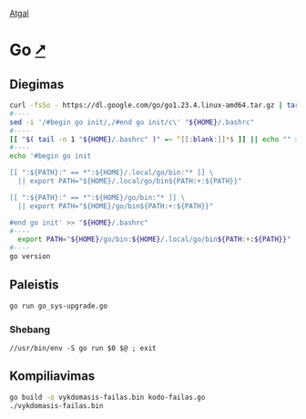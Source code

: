 [Atgal](./readme.md)

# Go [&#x2B67;](https://go.dev/)

## Diegimas

```bash
curl -fsSo - https://dl.google.com/go/go1.23.4.linux-amd64.tar.gz | tar -xz -C ${HOME}/.local
#----
sed -i '/#begin go init/,/#end go init/c\' "${HOME}/.bashrc"
#----
[[ "$( tail -n 1 "${HOME}/.bashrc" )" =~ ^[[:blank:]]*$ ]] || echo "" >> "${HOME}/.bashrc"
#----
echo '#begin go init

[[ ":${PATH}:" == *":${HOME}/.local/go/bin:"* ]] \
  || export PATH="${HOME}/.local/go/bin${PATH:+:${PATH}}"

[[ ":${PATH}:" == *":${HOME}/go/bin:"* ]] \
  || export PATH="${HOME}/go/bin${PATH:+:${PATH}}"

#end go init' >> "${HOME}/.bashrc"
#----
  export PATH="${HOME}/go/bin:${HOME}/.local/go/bin${PATH:+:${PATH}}"
#----
go version
```

## Paleistis

```bash
go run go_sys-upgrade.go
```

### Shebang

```shebang
//usr/bin/env -S go run $0 $@ ; exit
```

## Kompiliavimas

```bash
go build -o vykdomasis-failas.bin kodo-failas.go
./vykdomasis-failas.bin
```
